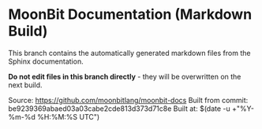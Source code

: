 # MoonBit Documentation (Markdown Build)

This branch contains the automatically generated markdown files from the Sphinx documentation.

**Do not edit files in this branch directly** - they will be overwritten on the next build.

Source: https://github.com/moonbitlang/moonbit-docs
Built from commit: be9239369abaed03a03cabe2cde813d373d71c8e
Built at: $(date -u +"%Y-%m-%d %H:%M:%S UTC")
